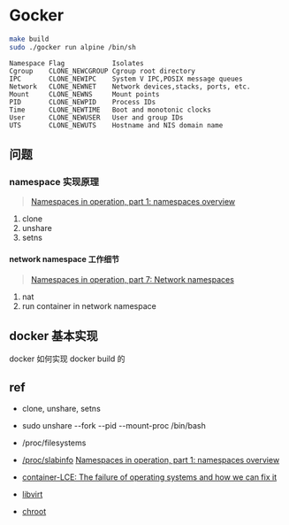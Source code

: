 # Gocker

```sh
make build
sudo ./gocker run alpine /bin/sh
```

```text
Namespace Flag            Isolates
Cgroup    CLONE_NEWCGROUP Cgroup root directory
IPC       CLONE_NEWIPC    System V IPC,POSIX message queues
Network   CLONE_NEWNET    Network devices,stacks, ports, etc.
Mount     CLONE_NEWNS     Mount points
PID       CLONE_NEWPID    Process IDs
Time      CLONE_NEWTIME   Boot and monotonic clocks
User      CLONE_NEWUSER   User and group IDs
UTS       CLONE_NEWUTS    Hostname and NIS domain name
```

## 问题

### namespace 实现原理

> [Namespaces in operation, part 1: namespaces overview](https://lwn.net/Articles/531114/)

1. clone
2. unshare
3. setns

#### network namespace 工作细节

> [Namespaces in operation, part 7: Network namespaces](https://lwn.net/Articles/580893/)

1. nat
2. run container in network namespace

## docker 基本实现

docker 如何实现 docker build 的

## ref

- clone, unshare, setns
- sudo unshare --fork --pid --mount-proc /bin/bash
- /proc/filesystems
- [/proc/slabinfo](https://man7.org/linux/man-pages/man5/slabinfo.5.html)
[Namespaces in operation, part 1: namespaces overview](https://lwn.net/Articles/531114/)
- [container-LCE: The failure of operating systems and how we can fix it](https://lwn.net/Articles/524952/)

- [libvirt](https://libvirt.org/)
- [chroot](https://wiki.archlinux.org/index.php/Chroot_(%E7%AE%80%E4%BD%93%E4%B8%AD%E6%96%87))
